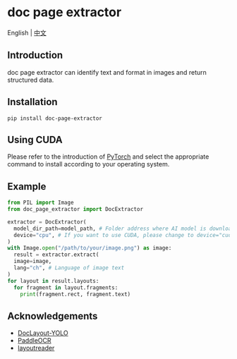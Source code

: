 # doc page extractor

English | [中文](./README_zh-CN.md)

## Introduction

doc page extractor can identify text and format in images and return structured data.

## Installation

```shell
pip install doc-page-extractor
```

## Using CUDA

Please refer to the introduction of [PyTorch](https://pytorch.org/get-started/locally/) and select the appropriate command to install according to your operating system.

## Example

```python
from PIL import Image
from doc_page_extractor import DocExtractor

extractor = DocExtractor(
  model_dir_path=model_path, # Folder address where AI model is downloaded and installed
  device="cpu", # If you want to use CUDA, please change to device="cuda:0".
)
with Image.open("/path/to/your/image.png") as image:
  result = extractor.extract(
  image=image,
  lang="ch", # Language of image text
)
for layout in result.layouts:
  for fragment in layout.fragments:
    print(fragment.rect, fragment.text)
```

## Acknowledgements

- [DocLayout-YOLO](https://github.com/opendatalab/DocLayout-YOLO)
- [PaddleOCR](https://github.com/PaddlePaddle/PaddleOCR)
- [layoutreader](https://github.com/ppaanngggg/layoutreader)